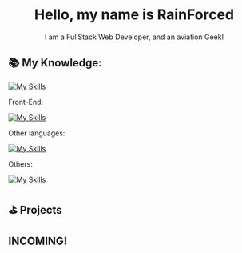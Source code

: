 <h1 align="center">Hello, my name is RainForced</h1>
<p align="center">I am a FullStack Web Developer, and an aviation Geek!</p>

## 📚 My Knowledge:
[![My Skills](https://skillicons.dev/icons?i=js,html,css)](https://skillicons.dev)
<p>
  Front-End:
</p>

[![My Skills](https://skillicons.dev/icons?i=tailwind,css,bootstrap,ai)](https://skillicons.dev)

<p>
  Other languages:
</p>

[![My Skills](https://skillicons.dev/icons?i=cpp,py,cs)](https://skillicons.dev)

<p>
  Others:
</p>

[![My Skills](https://skillicons.dev/icons?i=ps,npm,vscode,visualstudio,replit,windows)](https://skillicons.dev)

## ⛳️ Projects
<h2> INCOMING! </h2>
